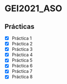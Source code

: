 # GEI2021_ASO
## Prácticas
- [x] Práctica 1
- [x] Práctica 2
- [x] Práctica 3
- [x] Práctica 4
- [x] Práctica 5
- [x] Práctica 6
- [x] Práctica 7
- [x] Práctica 8
